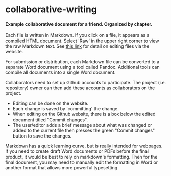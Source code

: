 # collaborative-writing

#### Example collaborative document for a friend.  Organized by chapter.  

Each file is written in Markdown.  If you click on a file, it appears as a compiled HTML document.  Select 'Raw' in the upper right corner to view the raw Markdown text. See 
<a href="https://help.github.com/articles/editing-files-in-your-repository/" title="Editing files in Github">this link</a> for detail on editing files via the website.


For submission or distribution, each Markdown file can be converted to a separate Word document using a tool called Pandoc. Additional tools can compile all documents into a single Word document.

Collaborators need to set up Github accounts to participate.   The project (i.e. repository) owner can then add these accounts as collaborators on the project.

- Editing can be done on the website.  
- Each change is saved by 'committing' the change.  
- When editing on the Github website, there is a box below the edited document titled "Commit changes".
- The user/editor adds a brief message about what was changed or added to the current file then presses the green "Commit changes" button to save the changes.

Markdown has a quick learning curve, but is really intended for webpages.  If you need to create draft Word documents or PDFs before the final product, it would be best to rely on markdown's formatting.  Then for the final document, you may need to manually edit the formatting in Word or another format that allows more powerful typesetting.
